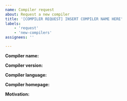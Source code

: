 ```yaml
---
name: Compiler request
about: Request a new compiler
title: '[COMPILER REQUEST] INSERT COMPILER NAME HERE'
labels:
    - 'request'
    - 'new-compilers'
assignees: ''

---
```

<!-- Insert the appropriate text after each tag -->

**Compiler name:**
<!-- What's the name of the compiler? -->

**Compiler version:**
<!-- Sometimes there are a lot of versions for any given compiler. Tell us which ones would be a good starting point if this is a new compiler -->
<!-- If we already support this compiler, but we have fallen back on our available versions, tell us which ones are missing. -->
<!-- Note that we might say no to minor versions for some compilers -->

**Compiler language:**
<!-- What language is this compiler for? -->

**Compiler homepage:**
<!-- URL of where we can find the compiler. -->
<!-- Ideally, it's also easy to find installation/building instructions there, but if it's not, please also link that -->

**Motivation:**
<!-- Is there any specific reason as to why you want this compiler to be added? -->
